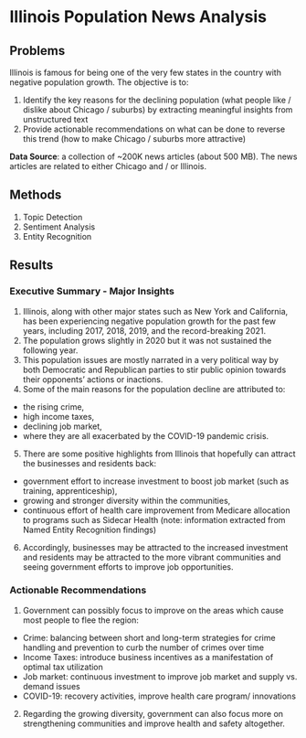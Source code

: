 # Illinois Population News Analysis

## Problems

Illinois is famous for being one of the very few states in the country with negative population growth.
The objective is to:

1. Identify the key reasons for the declining population (what people like / dislike about Chicago / suburbs) by extracting meaningful insights from unstructured text
2. Provide actionable recommendations on what can be done to reverse this trend (how to make Chicago / suburbs more attractive)

**Data Source**: a collection of ~200K news articles (about 500 MB).  The news articles are related to either Chicago and / or Illinois.

## Methods
1. Topic Detection
2. Sentiment Analysis
3. Entity Recognition

## Results

### Executive Summary - Major Insights
1. Illinois, along with other major states such as New York and California, has been experiencing negative population growth for the past few years, including 2017, 2018, 2019, and the record-breaking 2021.
2. The population grows slightly in 2020 but it was not sustained the following year.
3. This population issues are mostly narrated in a very political way by both Democratic and Republican parties to stir
public opinion towards their opponents’ actions or inactions.
4. Some of the main reasons for the population decline are attributed to:
  - the rising crime,
  - high income taxes,
  - declining job market,
  - where they are all exacerbated by the COVID-19 pandemic crisis.
5. There are some positive highlights from Illinois that hopefully can attract the businesses and residents back:
  - government effort to increase investment to boost job market (such as training, apprenticeship),
  - growing and stronger diversity within the communities,
  - continuous effort of health care improvement from Medicare allocation to programs such as Sidecar Health (note: information extracted from Named Entity Recognition findings)
6. Accordingly, businesses may be attracted to the increased investment and residents may be attracted to the more
vibrant communities and seeing government efforts to improve job opportunities.

### Actionable Recommendations
1. Government can possibly focus to improve on the areas which cause most people to flee the region:
  - Crime: balancing between short and long-term strategies for crime handling and prevention to curb the
number of crimes over time
  - Income Taxes: introduce business incentives as a manifestation of optimal tax utilization
  - Job market: continuous investment to improve job market and supply vs. demand issues
  - COVID-19: recovery activities, improve health care program/ innovations
2. Regarding the growing diversity, government can also focus more on strengthening communities and improve health and safety altogether.
